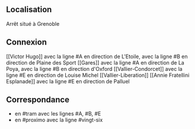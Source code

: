 ## Localisation
Arrêt situé à Grenoble

## Connexion
[[Victor Hugo]] avec la ligne #A en direction de L'Etoile, avec la ligne #B en direction de Plaine des Sport
[[Gares]] avec la ligne #A en direction de La Poya, avec la ligne #B en direction d'Oxford
[[Vallier-Condorcet]] avec la ligne #E en direction de Louise Michel 
[[Vallier-Liberation]]
[[Annie Fratellini Esplanade]] avec la ligne #E en direction de Palluel

## Correspondance
- en #tram avec les lignes #A, #B, #E 
- en  #proximo avec la ligne #vingt-six
